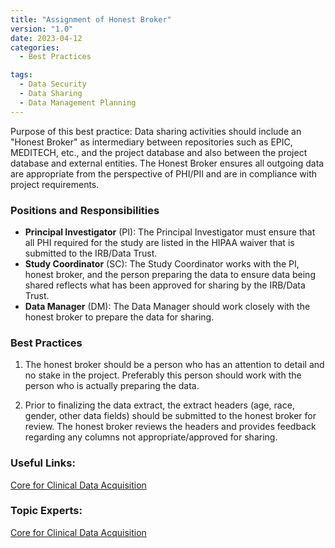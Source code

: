```yaml
---
title: "Assignment of Honest Broker"
version: "1.0"
date: 2023-04-12
categories:
  - Best Practices

tags:
  - Data Security
  - Data Sharing
  - Data Management Planning
---
```



Purpose of this best practice:  Data sharing activities should include an "Honest Broker" as intermediary between repositories such as EPIC, MEDITECH, etc., and the project database and also between the project database and external entities. The Honest Broker ensures all outgoing data are appropriate from the perspective of PHI/PII and are in compliance with project requirements.




### Positions and Responsibilities

  - **Principal Investigator** (PI): The Principal Investigator must ensure that all PHI required for the study are listed in the HIPAA waiver that is submitted to the IRB/Data Trust.
  - **Study Coordinator** (SC): The Study Coordinator works with the PI, honest broker, and the person preparing the data to ensure data being shared reflects what has been approved for sharing by the IRB/Data Trust.
  - **Data Manager** (DM): The Data Manager should work closely with the honest broker to prepare the data for sharing.




### Best Practices

  1. The honest broker should be a person who has an attention to detail and no stake in the project. Preferably this person should work with the person who is actually preparing the data. 

  2. Prior to finalizing the data extract, the extract headers (age, race, gender, other data fields) should be submitted to the honest broker for review. The honest broker reviews the headers and provides feedback regarding any columns not appropriate/approved for sharing. 




### Useful Links:

  [Core for Clinical Data Acquisition](https://ictr.johnshopkins.edu/programs_resources/programs-resources/i2c/center-for-clinical-data-analysis-ccda/)




### Topic Experts:

  [Core for Clinical Data Acquisition](https://ictr.johnshopkins.edu/programs_resources/programs-resources/i2c/center-for-clinical-data-analysis-ccda/)
